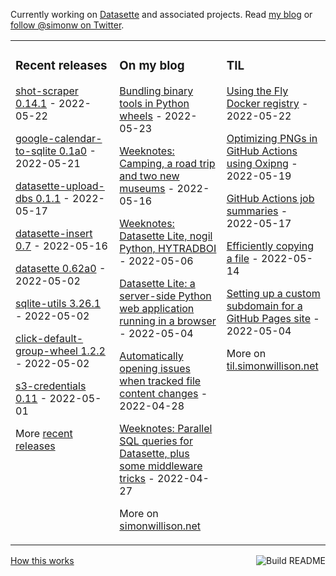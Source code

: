 Currently working on [Datasette](https://datasette.io/) and associated projects. Read [my blog](https://simonwillison.net/) or [follow @simonw on Twitter](https://twitter.com/simonw).

<table><tr><td valign="top" width="33%">

### Recent releases
<!-- recent_releases starts -->
[shot-scraper 0.14.1](https://github.com/simonw/shot-scraper/releases/tag/0.14.1) - 2022-05-22

[google-calendar-to-sqlite 0.1a0](https://github.com/simonw/google-calendar-to-sqlite/releases/tag/0.1a0) - 2022-05-21

[datasette-upload-dbs 0.1.1](https://github.com/simonw/datasette-upload-dbs/releases/tag/0.1.1) - 2022-05-17

[datasette-insert 0.7](https://github.com/simonw/datasette-insert/releases/tag/0.7) - 2022-05-16

[datasette 0.62a0](https://github.com/simonw/datasette/releases/tag/0.62a0) - 2022-05-02

[sqlite-utils 3.26.1](https://github.com/simonw/sqlite-utils/releases/tag/3.26.1) - 2022-05-02

[click-default-group-wheel 1.2.2](https://github.com/simonw/click-default-group-wheel/releases/tag/1.2.2) - 2022-05-02

[s3-credentials 0.11](https://github.com/simonw/s3-credentials/releases/tag/0.11) - 2022-05-01
<!-- recent_releases ends -->
More [recent releases](https://github.com/simonw/simonw/blob/main/releases.md)
</td><td valign="top" width="34%">

### On my blog
<!-- blog starts -->
[Bundling binary tools in Python wheels](http://simonwillison.net/2022/May/23/bundling-binary-tools-in-python-wheels/) - 2022-05-23

[Weeknotes: Camping, a road trip and two new museums](http://simonwillison.net/2022/May/16/weeknotes/) - 2022-05-16

[Weeknotes: Datasette Lite, nogil Python, HYTRADBOI](http://simonwillison.net/2022/May/6/weeknotes/) - 2022-05-06

[Datasette Lite: a server-side Python web application running in a browser](http://simonwillison.net/2022/May/4/datasette-lite/) - 2022-05-04

[Automatically opening issues when tracked file content changes](http://simonwillison.net/2022/Apr/28/issue-on-changes/) - 2022-04-28

[Weeknotes: Parallel SQL queries for Datasette, plus some middleware tricks](http://simonwillison.net/2022/Apr/27/parallel-queries/) - 2022-04-27
<!-- blog ends -->
More on [simonwillison.net](https://simonwillison.net/)
</td><td valign="top" width="33%">

### TIL
<!-- tils starts -->
[Using the Fly Docker registry](https://til.simonwillison.net/fly/fly-docker-registry) - 2022-05-22

[Optimizing PNGs in GitHub Actions using Oxipng](https://til.simonwillison.net/github-actions/oxipng) - 2022-05-19

[GitHub Actions job summaries](https://til.simonwillison.net/github-actions/job-summaries) - 2022-05-17

[Efficiently copying a file](https://til.simonwillison.net/python/copy-file) - 2022-05-14

[Setting up a custom subdomain for a GitHub Pages site](https://til.simonwillison.net/github/custom-subdomain-github-pages) - 2022-05-04
<!-- tils ends -->
More on [til.simonwillison.net](https://til.simonwillison.net/)
</td></tr></table>

<a href="https://github.com/simonw/simonw/actions"><img src="https://github.com/simonw/simonw/workflows/Build%20README/badge.svg" align="right" alt="Build README"></a> <a href="https://simonwillison.net/2020/Jul/10/self-updating-profile-readme/">How this works</a>
